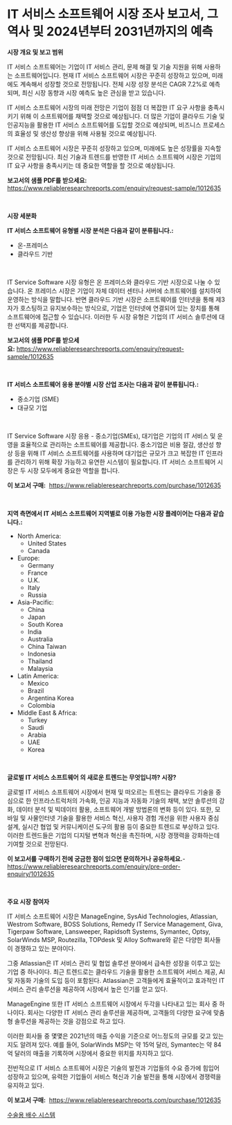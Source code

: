 <p><h1>IT 서비스 소프트웨어 시장 조사 보고서, 그 역사 및 2024년부터 2031년까지의 예측</h1></p><p><strong>시장 개요 및 보고 범위</strong></p>
<p><p>IT 서비스 소프트웨어는 기업이 IT 서비스 관리, 문제 해결 및 기술 지원을 위해 사용하는 소프트웨어입니다. 현재 IT 서비스 소프트웨어 시장은 꾸준히 성장하고 있으며, 미래에도 계속해서 성장할 것으로 전망됩니다. 전체 시장 성장 분석은 CAGR 7.2%로 예측되며, 최신 시장 동향과 시장 예측도 높은 관심을 받고 있습니다.</p><p>IT 서비스 소프트웨어 시장의 미래 전망은 기업이 점점 더 복잡한 IT 요구 사항을 충족시키기 위해 이 소프트웨어를 채택할 것으로 예상됩니다. 더 많은 기업이 클라우드 기술 및 인공지능을 활용한 IT 서비스 소프트웨어를 도입할 것으로 예상되며, 비즈니스 프로세스의 효율성 및 생산성 향상을 위해 사용될 것으로 예상됩니다.</p><p>IT 서비스 소프트웨어 시장은 꾸준히 성장하고 있으며, 미래에도 높은 성장률을 지속할 것으로 전망됩니다. 최신 기술과 트렌드를 반영한 IT 서비스 소프트웨어 시장은 기업의 IT 요구 사항을 충족시키는 데 중요한 역할을 할 것으로 예상됩니다.</p></p>
<p><strong>보고서의 샘플 PDF를 받으세요:</strong> <a href="https://www.reliableresearchreports.com/enquiry/request-sample/1012635">https://www.reliableresearchreports.com/enquiry/request-sample/1012635</a></p>
<p>&nbsp;</p>
<p><strong>시장 세분화</strong></p>
<p><strong>IT 서비스 소프트웨어 유형별 시장 분석은 다음과 같이 분류됩니다.:</strong></p>
<p><ul><li>온-프레미스</li><li>클라우드 기반</li></ul></p>
<p>&nbsp;</p>
<p><p>IT Service Software 시장 유형은 온 프레미스와 클라우드 기반 시장으로 나눌 수 있습니다. 온 프레미스 시장은 기업이 자체 데이터 센터나 서버에 소프트웨어를 설치하여 운영하는 방식을 말합니다. 반면 클라우드 기반 시장은 소프트웨어를 인터넷을 통해 제3자가 호스팅하고 유지보수하는 방식으로, 기업은 인터넷에 연결되어 있는 장치를 통해 소프트웨어에 접근할 수 있습니다. 이러한 두 시장 유형은 기업의 IT 서비스 솔루션에 대한 선택지를 제공합니다.</p></p>
<p><strong>보고서의 샘플 PDF를 받으세요:</strong>&nbsp;<a href="https://www.reliableresearchreports.com/enquiry/request-sample/1012635">https://www.reliableresearchreports.com/enquiry/request-sample/1012635</a></p>
<p>&nbsp;</p>
<p><strong> IT 서비스 소프트웨어 응용 분야별 시장 산업 조사는 다음과 같이 분류됩니다.:</strong></p>
<p><ul><li>중소기업 (SME)</li><li>대규모 기업</li></ul></p>
<p>&nbsp;</p>
<p><p>IT Service Software 시장 응용 - 중소기업(SMEs), 대기업은 기업의 IT 서비스 및 운영을 효율적으로 관리하는 소프트웨어를 제공합니다. 중소기업은 비용 절감, 생산성 향상 등을 위해 IT 서비스 소프트웨어를 사용하며 대기업은 규모가 크고 복잡한 IT 인프라를 관리하기 위해 확장 가능하고 유연한 시스템이 필요합니다. IT 서비스 소프트웨어 시장은 두 시장 모두에게 중요한 역할을 합니다.</p></p>
<p><strong>이 보고서 구매:</strong>&nbsp; <a href="https://www.reliableresearchreports.com/purchase/1012635">https://www.reliableresearchreports.com/purchase/1012635</a></p>
<p>&nbsp;</p>
<p><strong>지역 측면에서 IT 서비스 소프트웨어 지역별로 이용 가능한 시장 플레이어는 다음과 같습니다.:</strong></p>
<p><ul>
    <li>
        North America:
        <ul>
            <li>United States</li>
            <li>Canada</li>
        </ul>
    </li>
    <li>
        Europe:
        <ul>
            <li>Germany</li>
            <li>France</li>
            <li>U.K.</li>
            <li>Italy</li>
            <li>Russia</li>
        </ul>
    </li>
    <li>
        Asia-Pacific:
        <ul>
            <li>China</li>
            <li>Japan</li>
            <li>South Korea</li>
            <li>India</li>
            <li>Australia</li>
            <li>China Taiwan</li>
            <li>Indonesia</li>
            <li>Thailand</li>
            <li>Malaysia</li>
        </ul>
    </li>
    <li>
        Latin America:
        <ul>
            <li>Mexico</li>
            <li>Brazil</li>
            <li>Argentina Korea</li>
            <li>Colombia</li>
        </ul>
    </li>
    <li>
        Middle East & Africa:
        <ul>
            <li>Turkey</li>
            <li>Saudi</li>
            <li>Arabia</li>
            <li>UAE</li>
            <li>Korea</li>
        </ul>
    </li>
    </ul></p>
<p>&nbsp;</p>
<p><strong>글로벌 IT 서비스 소프트웨어 의 새로운 트렌드는 무엇입니까? 시장?</strong></p>
<p><p>글로벌 IT 서비스 소프트웨어 시장에서 현재 및 떠오르는 트렌드는 클라우드 기술을 중심으로 한 인프라스트럭처의 가속화, 인공 지능과 자동화 기술의 채택, 보안 솔루션의 강화, 데이터 분석 및 빅데이터 활용, 소프트웨어 개발 방법론의 변화 등이 있다. 또한, 모바일 및 사물인터넷 기술을 활용한 서비스 혁신, 사용자 경험 개선을 위한 사용자 중심 설계, 실시간 협업 및 커뮤니케이션 도구의 활용 등이 중요한 트렌드로 부상하고 있다. 이러한 트렌드들은 기업의 디지털 변혁과 혁신을 촉진하며, 시장 경쟁력을 강화하는데 기여할 것으로 전망된다.</p></p>
<p><strong>이 보고서를 구매하기 전에 궁금한 점이 있으면 문의하거나 공유하세요.</strong>- <a href="https://www.reliableresearchreports.com/enquiry/pre-order-enquiry/1012635">https://www.reliableresearchreports.com/enquiry/pre-order-enquiry/1012635</a></p>
<p>&nbsp;</p>
<p><strong>주요 시장 참여자</strong></p>
<p><p>IT 서비스 소프트웨어 시장은 ManageEngine, SysAid Technologies, Atlassian, Westrom Software, BOSS Solutions, Remedy IT Service Management, Giva, Tigerpaw Software, Lansweeper, Rapidsoft Systems, Symantec, Optsy, SolarWinds MSP, Routezilla, TOPdesk 및 Alloy Software와 같은 다양한 회사들이 경쟁하고 있는 분야이다. </p><p>그중 Atlassian은 IT 서비스 관리 및 협업 솔루션 분야에서 급속한 성장을 이루고 있는 기업 중 하나이다. 최근 트렌드로는 클라우드 기술을 활용한 소프트웨어 서비스 제공, AI 및 자동화 기술의 도입 등이 포함된다. Atlassian은 고객들에게 효율적이고 효과적인 IT 서비스 관리 솔루션을 제공하여 시장에서 높은 인기를 얻고 있다.</p><p>ManageEngine 또한 IT 서비스 소프트웨어 시장에서 두각을 나타내고 있는 회사 중 하나이다. 회사는 다양한 IT 서비스 관리 솔루션을 제공하며, 고객들의 다양한 요구에 맞춤형 솔루션을 제공하는 것을 강점으로 하고 있다. </p><p>이러한 회사들 중 몇몇은 2021년의 매출 수익을 기준으로 어느정도의 규모를 갖고 있는지도 알려져 있다. 예를 들어, SolarWinds MSP는 약 15억 달러, Symantec는 약 84억 달러의 매출을 기록하며 시장에서 중요한 위치를 차지하고 있다.</p><p>전반적으로 IT 서비스 소프트웨어 시장은 기술의 발전과 기업들의 수요 증가에 힘입어 성장하고 있으며, 유력한 기업들이 서비스 혁신과 기술 발전을 통해 시장에서 경쟁력을 유지하고 있다.</p></p>
<p><strong>이 보고서 구매:</strong>&nbsp;&nbsp;<a href="https://www.reliableresearchreports.com/purchase/1012635">https://www.reliableresearchreports.com/purchase/1012635</a></p>
<p><p><a href="https://github.com/fernandotryO5lson96765/Market-Research-Report-List-1/blob/main/776802711274.md">수술용 배수 시스템</a></p></p>
